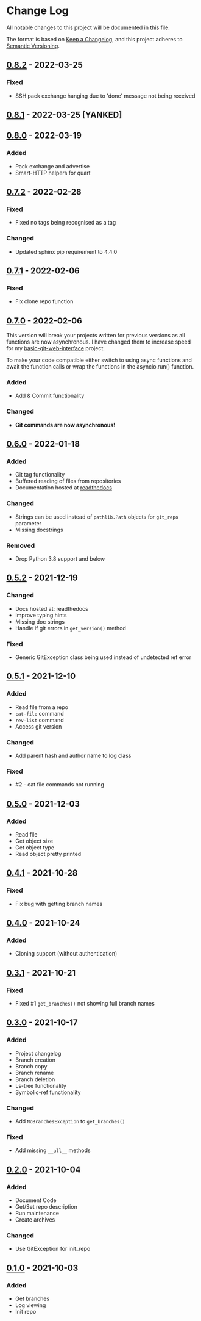 # Change Log
All notable changes to this project will be documented in this file.

The format is based on [Keep a Changelog](https://keepachangelog.com/en/1.0.0/),
and this project adheres to [Semantic Versioning](https://semver.org/spec/v2.0.0.html).

## [0.8.2] - 2022-03-25
### Fixed
- SSH pack exchange hanging due to 'done' message not being received

## [0.8.1] - 2022-03-25 [YANKED]

## [0.8.0] - 2022-03-19
### Added
- Pack exchange and advertise
- Smart-HTTP helpers for quart

## [0.7.2] - 2022-02-28
### Fixed
- Fixed no tags being recognised as a tag

### Changed
- Updated sphinx pip requirement to 4.4.0

## [0.7.1] - 2022-02-06
### Fixed
- Fix clone repo function

## [0.7.0] - 2022-02-06
This version will break your projects written for previous versions as all functions are now asynchronous. I have changed them to increase speed for my  [basic-git-web-interface](https://github.com/enchant97/basic-git-web-interface) project.

To make your code compatible either switch to using async functions and await the function calls or wrap the functions in the asyncio.run() function.

### Added
- Add & Commit functionality

### Changed
- **Git commands are now asynchronous!**

## [0.6.0] - 2022-01-18
### Added
- Git tag functionality
- Buffered reading of files from repositories
- Documentation hosted at [readthedocs](https://python-git-interface.readthedocs.io/en/stable/)

### Changed
- Strings can be used instead of `pathlib.Path` objects for `git_repo` parameter
- Missing docstrings

### Removed
- Drop Python 3.8 support and below

## [0.5.2] - 2021-12-19
### Changed
- Docs hosted at: readthedocs
- Improve typing hints
- Missing doc strings
- Handle if git errors in `get_version()` method

### Fixed
- Generic GitException class being used instead of undetected ref error

## [0.5.1] - 2021-12-10
### Added
- Read file from a repo
- `cat-file` command
- `rev-list` command
- Access git version

### Changed
- Add parent hash and author name to log class

### Fixed
- #2 - cat file commands not running

## [0.5.0] - 2021-12-03
### Added
- Read file
- Get object size
- Get object type
- Read object pretty printed

## [0.4.1] - 2021-10-28
### Fixed
- Fix bug with getting branch names

## [0.4.0] - 2021-10-24
### Added
- Cloning support (without authentication)

## [0.3.1] - 2021-10-21
### Fixed
- Fixed #1 `get_branches()` not showing full branch names

## [0.3.0] - 2021-10-17
### Added
- Project changelog
- Branch creation
- Branch copy
- Branch rename
- Branch deletion
- Ls-tree functionality
- Symbolic-ref functionality

### Changed
- Add `NoBranchesException` to `get_branches()`

### Fixed
- Add missing `__all__` methods

## [0.2.0] - 2021-10-04
### Added
- Document Code
- Get/Set repo description
- Run maintenance
- Create archives

### Changed
- Use GitException for init_repo

## [0.1.0] - 2021-10-03
### Added
- Get branches
- Log viewing
- Init repo

[0.8.2]: https://github.com/enchant97/python-git-interface/compare/v0.8.1...v0.8.2
[0.8.1]: https://github.com/enchant97/python-git-interface/compare/v0.8.0...v0.8.1
[0.8.0]: https://github.com/enchant97/python-git-interface/compare/v0.7.2...v0.8.0
[0.7.2]: https://github.com/enchant97/python-git-interface/compare/v0.7.1...v0.7.2
[0.7.1]: https://github.com/enchant97/python-git-interface/compare/v0.7.0...v0.7.1
[0.7.0]: https://github.com/enchant97/python-git-interface/compare/v0.6.0...v0.7.0
[0.6.0]: https://github.com/enchant97/python-git-interface/compare/v0.5.2...v0.6.0
[0.5.2]: https://github.com/enchant97/python-git-interface/compare/v0.5.1...v0.5.2
[0.5.1]: https://github.com/enchant97/python-git-interface/compare/v0.5.0...v0.5.1
[0.5.0]: https://github.com/enchant97/python-git-interface/compare/v0.4.1...v0.5.0
[0.4.1]: https://github.com/enchant97/python-git-interface/compare/v0.4.0...v0.4.1
[0.4.0]: https://github.com/enchant97/python-git-interface/compare/v0.3.1...v0.4.0
[0.3.1]: https://github.com/enchant97/python-git-interface/compare/v0.3.0...v0.3.1
[0.3.0]: https://github.com/enchant97/python-git-interface/compare/v0.2.0...v0.3.0
[0.2.0]: https://github.com/enchant97/python-git-interface/compare/v0.1.0...v0.2.0
[0.1.0]: https://github.com/enchant97/python-git-interface/releases/tag/v0.1.0
